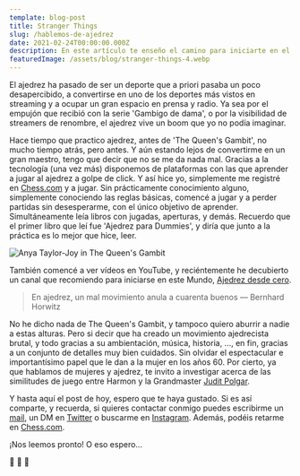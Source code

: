 ```yaml
---
template: blog-post
title: Stranger Things
slug: /hablemos-de-ajedrez
date: 2021-02-24T00:00:00.000Z
description: En este artículo te enseño el camino para iniciarte en el ajedrez
featuredImage: /assets/blog/stranger-things-4.webp
---
```

El ajedrez ha pasado de ser un deporte que a priori pasaba un poco desapercibido, a convertirse en uno de los deportes más vistos en streaming y a ocupar un gran espacio en prensa y radio. Ya sea por el empujón que recibió con la serie 'Gambigo de dama', o por la visibilidad de streamers de renombre, el ajedrez vive un boom que yo no podía imaginar.

Hace tiempo que practico ajedrez, antes de 'The Queen's Gambit', no mucho tiempo atrás, pero antes. Y aún estando lejos de convertirme en un gran maestro, tengo que decir que no se me da nada mal. Gracias a la tecnología (una vez más) disponemos de plataformas con las que aprender a jugar al ajedrez a golpe de click. Y así hice yo, simplemente me registré en [Chess.com](https://www.chess.com/home) y a jugar. Sin prácticamente conocimiento alguno, simplemente conociendo las reglas básicas, comencé a jugar y a perder partidas sin desesperarme, con el único objetivo de aprender. Simultáneamente leía libros con jugadas, aperturas, y demás. Recuerdo que el primer libro que leí fue 'Ajedrez para Dummies', y diría que junto a la práctica es lo mejor que hice, leer.

![](/assets/blog/queens-gambit.jpg "Anya Taylor-Joy in The Queen's Gambit")

También comencé a ver vídeos en YouTube, y reciéntemente he decubierto un canal que recomiendo para iniciarse en este Mundo, [Ajedrez desde cero](https://www.youtube.com/channel/UC0lyawxtqlg9WvZs65I_tjQ). 

> En ajedrez, un mal movimiento anula a cuarenta buenos — Bernhard Horwitz

No he dicho nada de The Queen's Gambit, y tampoco quiero aburrir a nadie a estas alturas. Pero si decir que ha creado un movimiento ajedrecista brutal, y todo gracias a su ambientación, música, historia, ..., en fin, gracias a un conjunto de detalles muy bien cuidados. Sin olvidar el espectacular e importantísimo papel que le dan a la mujer en los años 60. Por cierto, ya que hablamos de mujeres y ajedrez, te invito a investigar acerca de las similitudes de juego entre Harmon y la Grandmaster [Judit Polgar](https://es.wikipedia.org/wiki/Judit_Polg%C3%A1r).

Y hasta aquí el post de hoy, espero que te haya gustado. Si es así comparte, y recuerda, si quieres contactar conmigo puedes escribirme un [mail](ramongomez.rgc@gmail.com), un DM en [Twitter](https://twitter.com/7omez) o buscarme en [Instagram](https:instagram.com/gomezramon_). Además, podéis retarme en [Chess.com](https://www.chess.com/member/7omez).

¡Nos leemos pronto! O eso espero... 

👾 👾 👾